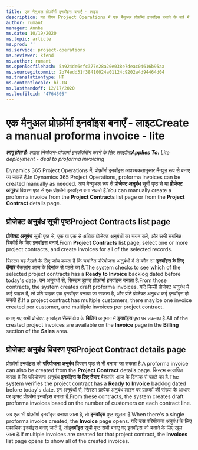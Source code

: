 ```yaml
---
title: एक मैनुअल प्रोफ़ॉर्मा इनवॉइस बनाएँ - लाइट
description: यह विषय Project Operations में एक मैनुअल प्रोफ़ॉर्मा इनवॉइस बनाने के बारे में जानकारी प्रदान करता है.
author: rumant
manager: Annbe
ms.date: 10/19/2020
ms.topic: article
ms.prod: ''
ms.service: project-operations
ms.reviewer: kfend
ms.author: rumant
ms.openlocfilehash: 5a924de6efc377e28a20e038e7deac04616b95aa
ms.sourcegitcommit: 2b74edd31f38410024a01124c9202a4d94464d04
ms.translationtype: HT
ms.contentlocale: hi-IN
ms.lasthandoff: 12/17/2020
ms.locfileid: "4764505"
---
```

# <a name="create-a-manual-proforma-invoice---lite"></a><span data-ttu-id="4a86d-103">एक मैनुअल प्रोफ़ॉर्मा इनवॉइस बनाएँ - लाइट</span><span class="sxs-lookup"><span data-stu-id="4a86d-103">Create a manual proforma invoice - lite</span></span>

<span data-ttu-id="4a86d-104">_**लागू होता है:** लाइट नियोजन-प्रोफार्मा इनवॉयसिंग करने के लिए समझौता_</span><span class="sxs-lookup"><span data-stu-id="4a86d-104">_**Applies To:** Lite deployment - deal to proforma invoicing_</span></span>

<span data-ttu-id="4a86d-105">Dynamics 365 Project Operations में, प्रोफ़ॉर्मा इनवॉइस आवश्यकतानुसार मैन्युल रूप से बनाए जा सकते हैं.</span><span class="sxs-lookup"><span data-stu-id="4a86d-105">In Dynamics 365 Project Operations, proforma invoices can be created manually as needed.</span></span> <span data-ttu-id="4a86d-106">आप मैन्युअल रूप से **प्रोजेक्ट अनुबंध** सूची पृष्ठ से या **प्रोजेक्ट अनुबंध** विवरण पृष्ठ से एक प्रोफ़ॉर्मा इनवॉइस बना सकते हैं.</span><span class="sxs-lookup"><span data-stu-id="4a86d-106">You can manually create a proforma invoice from the **Project Contracts** list page or from the **Project Contract** details page.</span></span>

##  <a name="project-contracts-list-page"></a><span data-ttu-id="4a86d-107">प्रोजेक्ट अनुबंध सूची पृष्ठ</span><span class="sxs-lookup"><span data-stu-id="4a86d-107">Project Contracts list page</span></span>

<span data-ttu-id="4a86d-108">**प्रोजेक्ट अनुबंध** सूची पृष्ठ से, एक या एक से अधिक प्रोजेक्ट अनुबंधों का चयन करें, और सभी चयनित रिकॉर्ड के लिए इनवॉइस बनाएं.</span><span class="sxs-lookup"><span data-stu-id="4a86d-108">From **Project Contracts** list page, select one or more project contracts, and create invoices for all of the selected records.</span></span>

<span data-ttu-id="4a86d-109">सिस्टम यह देखने के लिए जांच करता है कि चयनित परियोजना अनुबंधों में से कौन सा **इनवॉइस के लिए तैयार** बैकलॉग आज के दिनांक से पहले का है.</span><span class="sxs-lookup"><span data-stu-id="4a86d-109">The system checks to see which of the selected project contracts has a **Ready to Invoice** backlog dated before today's date.</span></span> <span data-ttu-id="4a86d-110">उन अनुबंधों से, सिस्टम ड्राफ्ट प्रोफ़ॉर्मा इनवॉइस बनाता है.</span><span class="sxs-lookup"><span data-stu-id="4a86d-110">From those contracts, the system creates draft proforma invoices.</span></span> <span data-ttu-id="4a86d-111">यदि किसी प्रोजेक्ट अनुबंध में कई ग्राहक हैं, तो प्रति ग्राहक एक इनवॉइस बनाया जा सकता है, और प्रति प्रोजेक्ट अनुबंध कई इनवॉइस हो सकते हैं.</span><span class="sxs-lookup"><span data-stu-id="4a86d-111">If a project contract has multiple customers, there may be one invoice created per customer, and multiple invoices per project contract.</span></span>

<span data-ttu-id="4a86d-112">बनाए गए सभी प्रोजेक्ट इनवॉइस **सेल्स** क्षेत्र के **बिलिंग** अनुभाग में **इनवॉइस** पृष्ठ पर उपलब्ध हैं.</span><span class="sxs-lookup"><span data-stu-id="4a86d-112">All of the created project invoices are available on the **Invoice** page in the **Billing** section of the **Sales** area.</span></span>

## <a name="project-contract-details-page"></a><span data-ttu-id="4a86d-113">प्रोजेक्ट अनुबंध विवरण पृष्ठ</span><span class="sxs-lookup"><span data-stu-id="4a86d-113">Project Contract details page</span></span>

<span data-ttu-id="4a86d-114">प्रोफ़ॉर्मा इनवॉइस को **परियोजना अनुबंध** विवरण पृष्ठ से भी बनाया जा सकता है.</span><span class="sxs-lookup"><span data-stu-id="4a86d-114">A proforma invoice can also be created from the **Project Contract** details page.</span></span> <span data-ttu-id="4a86d-115">सिस्टम सत्यापित करता है कि परियोजना अनुबंध **इनवॉइस के लिए तैयार** बैकलॉग आज के दिनांक से पहले का है.</span><span class="sxs-lookup"><span data-stu-id="4a86d-115">The system verifies the project contract has a **Ready to Invoice** backlog dated before today's date.</span></span> <span data-ttu-id="4a86d-116">इन अनुबंधों से, सिस्टम प्रत्येक अनुबंध लाइन पर ग्राहकों की संख्या के आधार पर ड्राफ्ट प्रोफ़ॉर्मा इनवॉइस बनाता है.</span><span class="sxs-lookup"><span data-stu-id="4a86d-116">From these contracts, the system creates draft proforma invoices based on the number of customers on each contract line.</span></span>

<span data-ttu-id="4a86d-117">जब एक भी प्रोफ़ॉर्मा इनवॉइस बनाया जाता है, तो **इनवॉइस** पृष्ठ खुलता है.</span><span class="sxs-lookup"><span data-stu-id="4a86d-117">When there's a single proforma invoice created, the **Invoice** page opens.</span></span> <span data-ttu-id="4a86d-118">यदि उस परियोजना अनुबंध के लिए एकाधिक इनवॉइस बनाए जाते हैं, तो**इनवॉइस** सूची पृष्ठ सभी बनाए गए इनवॉइस को बनाने के लिए खुल जाता है.</span><span class="sxs-lookup"><span data-stu-id="4a86d-118">If multiple invoices are created for that project contract, the **Invoices** list page opens to show all of the created invoices.</span></span>
